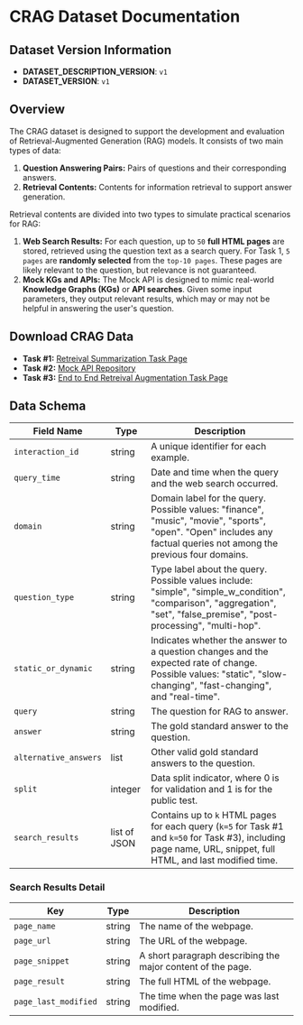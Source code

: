 # CRAG Dataset Documentation

## Dataset Version Information

- **DATASET_DESCRIPTION_VERSION**: `v1`
- **DATASET_VERSION**: `v1`

## Overview

The CRAG dataset is designed to support the development and evaluation of Retrieval-Augmented Generation (RAG) models. It consists of two main types of data:

1. **Question Answering Pairs:** Pairs of questions and their corresponding answers.
2. **Retrieval Contents:** Contents for information retrieval to support answer generation.

Retrieval contents are divided into two types to simulate practical scenarios for RAG:

1. **Web Search Results:** For each question, up to `50` **full HTML pages** are stored, retrieved using the question text as a search query. For Task 1, `5 pages` are **randomly selected** from the `top-10 pages`. These pages are likely relevant to the question, but relevance is not guaranteed.
2. **Mock KGs and APIs:** The Mock API is designed to mimic real-world **Knowledge Graphs (KGs)** or **API searches**. Given some input parameters, they output relevant results, which may or may not be helpful in answering the user's question.

## Download CRAG Data

- **Task #1:** [Retreival Summarization Task Page](https://www.aicrowd.com/challenges/meta-comprehensive-rag-benchmark-kdd-cup-2024/problems/retrieval-summarization/dataset_files)
- **Task #2:** [Mock API Repository](https://gitlab.aicrowd.com/aicrowd/challenges/meta-comprehensive-rag-benchmark-kdd-cup-2024/crag-mock-api)
- **Task #3:** [End to End Retreival Augmentation Task Page](https://www.aicrowd.com/challenges/meta-comprehensive-rag-benchmark-kdd-cup-2024/problems/end-to-end-retrieval-augmented-generation)

## Data Schema

| Field Name             | Type          | Description                                                                                                                                                           |
|------------------------|---------------|-----------------------------------------------------------------------------------------------------------------------------------------------------------------------|
| `interaction_id`       | string        | A unique identifier for each example.                                                                                                                                |
| `query_time`           | string        | Date and time when the query and the web search occurred.                                                                                                            |
| `domain`               | string        | Domain label for the query. Possible values: "finance", "music", "movie", "sports", "open". "Open" includes any factual queries not among the previous four domains. |
| `question_type`        | string        | Type label about the query. Possible values include: "simple", "simple_w_condition", "comparison", "aggregation", "set", "false_premise", "post-processing", "multi-hop".      |
| `static_or_dynamic`    | string        | Indicates whether the answer to a question changes and the expected rate of change. Possible values: "static", "slow-changing", "fast-changing", and "real-time".    |
| `query`                | string        | The question for RAG to answer.                                                                                                                                       |
| `answer`               | string        | The gold standard answer to the question.                                                                                                                             |
| `alternative_answers`  | list        | Other valid gold standard answers to the question.                                                                                                                    |
| `split`                | integer       | Data split indicator, where 0 is for validation and 1 is for the public test.                                                                                         |
| `search_results`       | list of JSON  | Contains up to `k` HTML pages for each query (`k=5` for Task #1 and `k=50` for Task #3), including page name, URL, snippet, full HTML, and last modified time.         |

### Search Results Detail

| Key                  | Type   | Description                                             |
|----------------------|--------|---------------------------------------------------------|
| `page_name`          | string | The name of the webpage.                                |
| `page_url`           | string | The URL of the webpage.                                 |
| `page_snippet`       | string | A short paragraph describing the major content of the page. |
| `page_result`        | string | The full HTML of the webpage.                           |
| `page_last_modified` | string | The time when the page was last modified.               |

